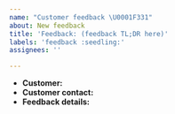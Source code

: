 ```yaml
---
name: "Customer feedback \U0001F331"
about: New feedback
title: 'Feedback: (feedback TL;DR here)'
labels: 'feedback :seedling:'
assignees: ''

---
```


- **Customer:** 
- **Customer contact:** 
- **Feedback details:**
